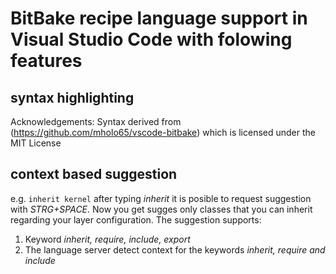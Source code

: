 # BitBake recipe language support in Visual Studio Code with folowing features

## syntax highlighting
Acknowledgements:
Syntax derived from (https://github.com/mholo65/vscode-bitbake) which is licensed under the MIT License
## context based suggestion
e.g. ```inherit kernel``` after typing *inherit* it is posible to request suggestion with *STRG+SPACE*. Now you get sugges only classes that you can inherit regarding your layer configuration.
The suggestion supports:
1. Keyword *inherit, require, include, export*
2. The language server detect context for the keywords *inherit, require and include*




